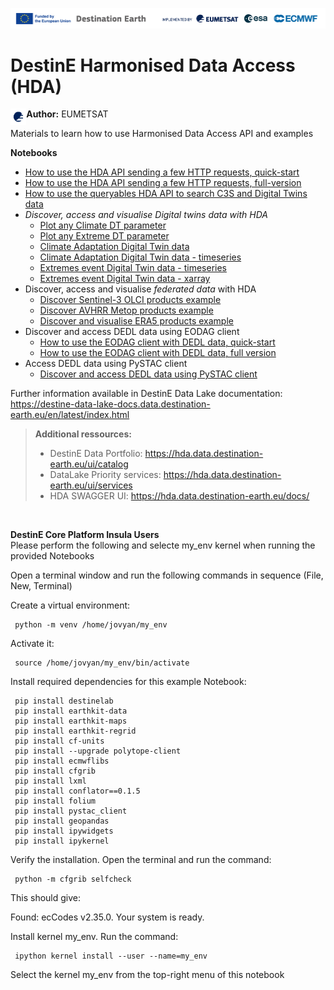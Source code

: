 <img src="../img/DestinE-banner.jpg"
     alt="Destination Earth banner"
/>

# DestinE Harmonised Data Access (HDA)

<img style="float:left; width:5%" src="../img/EUMETSAT-icon.png"/> **Author:** EUMETSAT 
<br>

Materials to learn how to use Harmonised Data Access API and examples 

**Notebooks**
- [How to use the HDA API sending a few HTTP requests, quick-start](https://github.com/destination-earth/DestinE-DataLake-Lab/blob/main/HDA/REST/HDA-REST-quick-start.ipynb)
- [How to use the HDA API sending a few HTTP requests, full-version](https://github.com/destination-earth/DestinE-DataLake-Lab/blob/main/HDA/REST/HDA-full-version.ipynb)  
- [How to use the queryables HDA API to search C3S and Digital Twins data](https://github.com/destination-earth/DestinE-DataLake-Lab/blob/main/HDA/REST/HDA-Queryables.ipynb)  
- *Discover, access and visualise *Digital twins data* with HDA*
  - [Plot any Climate DT parameter](https://github.com/destination-earth/DestinE-DataLake-Lab/blob/main/HDA/DestinE%20Digital%20Twins/ClimateDT-ParameterPlotter.ipynb)
  - [Plot any Extreme DT parameter](https://github.com/destination-earth/DestinE-DataLake-Lab/blob/main/HDA/DestinE%20Digital%20Twins/ExtremeDT-ParameterPlotter.ipynb)
  - [Climate Adaptation Digital Twin data](https://github.com/destination-earth/DestinE-DataLake-Lab/blob/main/HDA/DestinE%20Digital%20Twins/DEDL-HDA-EO.ECMWF.DAT.DT_CLIMATE.ipynb)
  - [Climate Adaptation Digital Twin data - timeseries](https://github.com/destination-earth/DestinE-DataLake-Lab/blob/main/HDA/DestinE%20Digital%20Twins/DEDL-HDA-EO.ECMWF.DAT.DT_CLIMATE-Series.ipynb)
  - [Extremes event  Digital Twin data - timeseries](https://github.com/destination-earth/DestinE-DataLake-Lab/blob/main/HDA/DestinE%20Digital%20Twins/DEDL-HDA-EO.ECMWF.DAT.DT_EXTREMES-Series.ipynb)
  - [Extremes event  Digital Twin data - xarray](https://github.com/destination-earth/DestinE-DataLake-Lab/blob/main/HDA/DestinE%20Digital%20Twins/DEDL-HDA-EO.ECMWF.DAT.DT_EXTREMES.ipynb)
- Discover, access and visualise *federated data* with HDA
    - [Discover Sentinel-3 OLCI products example](https://github.com/destination-earth/DestinE-DataLake-Lab/blob/main/HDA/EUM_data/DEDL-HDA-EO.EUM.DAT.SENTINEL-3.OL_1_ERR___.ipynb)
    - [Discover AVHRR Metop products example](https://github.com/destination-earth/DestinE-DataLake-Lab/blob/main/HDA/EUM_data/DEDL-HDA-EO.EUM.DAT.METOP.AVHRRL1.ipynb)
  - [Discover and visualise ERA5 products example](https://github.com/destination-earth/DestinE-DataLake-Lab/blob/main/HDA/CDS_data/DEDL-HDA-EO.ECMWF.DAT.REANALYSIS_ERA5_SINGLE_LEVELS.ipynb)
- Discover and access DEDL data using EODAG client
  - [How to use the EODAG client with DEDL data, quick-start](https://github.com/destination-earth/DestinE-DataLake-Lab/blob/main/HDA/EODAG/HDA-EODAG-quick-start.ipynb)
  - [How to use the EODAG client with DEDL data, full version](https://github.com/destination-earth/DestinE-DataLake-Lab/blob/main/HDA/EODAG/HDA-EODAG-full-version.ipynb)
- Access DEDL data using PySTAC client
  - [Discover and access DEDL data using PySTAC client](https://github.com/destination-earth/DestinE-DataLake-Lab/blob/main/HDA/PySTAC/HDA-PyStac-Client.ipynb)


Further information available in DestinE Data Lake documentation: https://destine-data-lake-docs.data.destination-earth.eu/en/latest/index.html


>**Additional ressources:**
>- DestinE Data Portfolio: https://hda.data.destination-earth.eu/ui/catalog
>- DataLake Priority services: https://hda.data.destination-earth.eu/ui/services 
>- HDA SWAGGER UI: https://hda.data.destination-earth.eu/docs/



<br>

**DestinE Core Platform Insula Users**
<br>
Please perform the following and selecte my_env kernel when running the provided Notebooks<br>

Open a terminal window and run the following commands in sequence (File, New, Terminal)

Create a virtual environment: 
     
     python -m venv /home/jovyan/my_env

Activate it: 
     
     source /home/jovyan/my_env/bin/activate

Install required dependencies for this example Notebook:

     pip install destinelab
     pip install earthkit-data
     pip install earthkit-maps
     pip install earthkit-regrid  
     pip install cf-units         
     pip install --upgrade polytope-client
     pip install ecmwflibs
     pip install cfgrib
     pip install lxml
     pip install conflator==0.1.5
     pip install folium
     pip install pystac_client
     pip install geopandas
     pip install ipywidgets
     pip install ipykernel

Verify the installation. Open the terminal and run the command:
     
     python -m cfgrib selfcheck

This should give:

Found: ecCodes v2.35.0.
Your system is ready.

Install kernel my_env. Run the command:

     ipython kernel install --user --name=my_env

Select the kernel my_env from the top-right menu of this notebook
